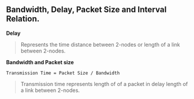 ## Bandwidth, Delay, Packet Size and Interval Relation.

**Delay**

> Represents the time distance between 2-nodes or length of a link between 2-nodes.

**Bandwidth and Packet size**
```
Transmission Time = Packet Size / Bandwidth
```

> Transmission time represents length of of a packet in delay length of a link between 2-nodes.
